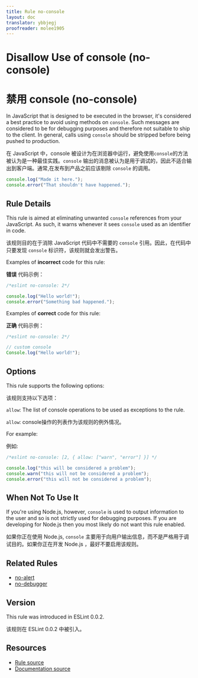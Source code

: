 ```yaml
---
title: Rule no-console
layout: doc
translator: ybbjegj
proofreader: molee1905
---
```

<!-- Note: No pull requests accepted for this file. See README.md in the root directory for details. -->

# Disallow Use of console (no-console)

# 禁用 console (no-console)

In JavaScript that is designed to be executed in the browser, it's considered a best practice to avoid using methods on `console`. Such messages are considered to be for debugging purposes and therefore not suitable to ship to the client. In general, calls using `console` should be stripped before being pushed to production.

在 JavaScript 中，console 被设计为在浏览器中运行，避免使用`console`的方法被认为是一种最佳实践。`console` 输出的消息被认为是用于调试的，因此不适合输出到客户端。通常,在发布到产品之前应该剔除 `console` 的调用。

```js
console.log("Made it here.");
console.error("That shouldn't have happened.");
```

## Rule Details

This rule is aimed at eliminating unwanted `console` references from your JavaScript. As such, it warns whenever it sees `console` used as an identifier in code.

该规则目的在于消除 JavaScript 代码中不需要的 `console` 引用。因此，在代码中只要发现 `console` 标识符，该规则就会发出警告。

Examples of **incorrect** code for this rule:

**错误** 代码示例：

```js
/*eslint no-console: 2*/

console.log("Hello world!");
console.error("Something bad happened.");
```

Examples of **correct** code for this rule:

**正确** 代码示例：

```js
/*eslint no-console: 2*/

// custom console
Console.log("Hello world!");
```

## Options

This rule supports the following options:

该规则支持以下选项：

`allow`: The list of console operations to be used as exceptions to the rule. 

`allow`: console操作的列表作为该规则的例外情况。 

For example:

例如: 

```js
/*eslint no-console: [2, { allow: ["warn", "error"] }] */

console.log("this will be considered a problem");
console.warn("this will not be considered a problem");
console.error("this will not be considered a problem");
```

## When Not To Use It

If you're using Node.js, however, `console` is used to output information to the user and so is not strictly used for debugging purposes. If you are developing for Node.js then you most likely do not want this rule enabled.

如果你正在使用 Node.js, `console` 主要用于向用户输出信息，而不是严格用于调试目的。如果你正在开发 Node.js ，最好不要启用该规则。

## Related Rules

* [no-alert](no-alert)
* [no-debugger](no-debugger)

## Version

This rule was introduced in ESLint 0.0.2.

该规则在 ESLint 0.0.2 中被引入。

## Resources

* [Rule source](https://github.com/eslint/eslint/tree/master/lib/rules/no-console.js)
* [Documentation source](https://github.com/eslint/eslint/tree/master/docs/rules/no-console.md)
